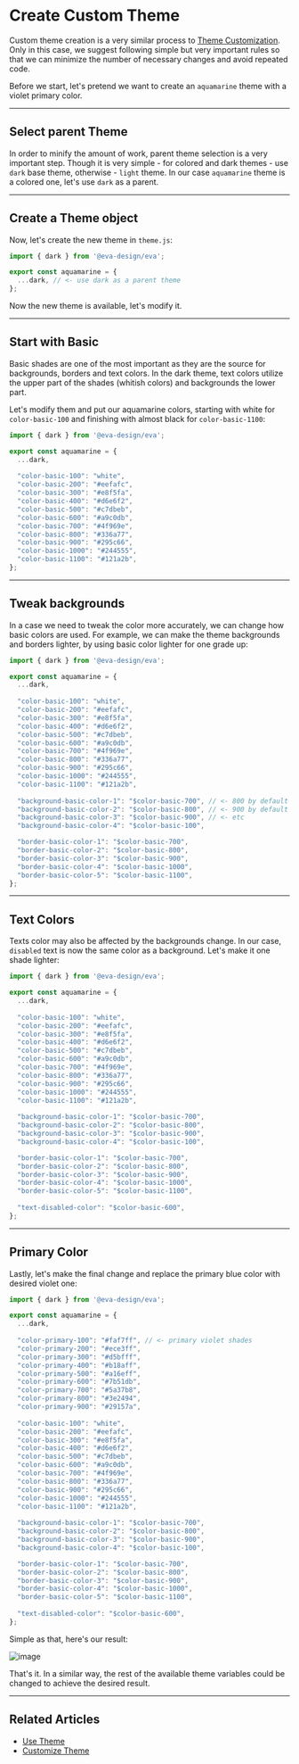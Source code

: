 # Create Custom Theme

Custom theme creation is a very similar process to [Theme Customization](docs/design-system/customize-theme).
Only in this case, we suggest following simple but very important rules so that we can minimize the number of necessary changes 
and avoid repeated code.

Before we start, let's pretend we want to create an `aquamarine` theme with a violet primary color. 
<hr>

## Select parent Theme

In order to minify the amount of work, parent theme selection is a very important step.
Though it is very simple - for colored and dark themes - use `dark` base theme, otherwise - `light` theme.
In our case `aquamarine` theme is a colored one, let's use `dark` as a parent.

<hr>

## Create a Theme object

Now, let's create the new theme in `theme.js`:

```js
import { dark } from '@eva-design/eva';

export const aquamarine = {
  ...dark, // <- use dark as a parent theme
};

```

Now the new theme is available, let's modify it.
<hr>

## Start with Basic

Basic shades are one of the most important as they are the source for backgrounds, borders and text colors.
In the dark theme, text colors utilize the upper part of the shades (whitish colors)
and backgrounds the lower part.

Let's modify them and put our aquamarine colors, starting with white for `color-basic-100` and finishing with almost black
for `color-basic-1100`:

```js
import { dark } from '@eva-design/eva';

export const aquamarine = {
  ...dark,
  
  "color-basic-100": "white",
  "color-basic-200": "#eefafc",
  "color-basic-300": "#e8f5fa",
  "color-basic-400": "#d6e6f2",
  "color-basic-500": "#c7dbeb",
  "color-basic-600": "#a9c0db",
  "color-basic-700": "#4f969e",
  "color-basic-800": "#336a77",
  "color-basic-900": "#295c66",
  "color-basic-1000": "#244555",
  "color-basic-1100": "#121a2b",
};
```

<hr>

## Tweak backgrounds

In a case we need to tweak the color more accurately, we can change how basic colors are used.
For example, we can make the theme backgrounds and borders lighter, by using basic color lighter for one grade up:  

```js
import { dark } from '@eva-design/eva';

export const aquamarine = {
  ...dark,
  
  "color-basic-100": "white",
  "color-basic-200": "#eefafc",
  "color-basic-300": "#e8f5fa",
  "color-basic-400": "#d6e6f2",
  "color-basic-500": "#c7dbeb",
  "color-basic-600": "#a9c0db",
  "color-basic-700": "#4f969e",
  "color-basic-800": "#336a77",
  "color-basic-900": "#295c66",
  "color-basic-1000": "#244555",
  "color-basic-1100": "#121a2b",
  
  "background-basic-color-1": "$color-basic-700", // <- 800 by default
  "background-basic-color-2": "$color-basic-800", // <- 900 by default
  "background-basic-color-3": "$color-basic-900", // <- etc
  "background-basic-color-4": "$color-basic-100",

  "border-basic-color-1": "$color-basic-700",
  "border-basic-color-2": "$color-basic-800",
  "border-basic-color-3": "$color-basic-900",
  "border-basic-color-4": "$color-basic-1000",
  "border-basic-color-5": "$color-basic-1100",
};

```

<hr>

## Text Colors

Texts color may also be affected by the backgrounds change. In our case, `disabled` text is now the same
color as a background. Let's make it one shade lighter: 

```js
import { dark } from '@eva-design/eva';

export const aquamarine = {
  ...dark,
  
  "color-basic-100": "white",
  "color-basic-200": "#eefafc",
  "color-basic-300": "#e8f5fa",
  "color-basic-400": "#d6e6f2",
  "color-basic-500": "#c7dbeb",
  "color-basic-600": "#a9c0db",
  "color-basic-700": "#4f969e",
  "color-basic-800": "#336a77",
  "color-basic-900": "#295c66",
  "color-basic-1000": "#244555",
  "color-basic-1100": "#121a2b",
  
  "background-basic-color-1": "$color-basic-700",
  "background-basic-color-2": "$color-basic-800",
  "background-basic-color-3": "$color-basic-900",
  "background-basic-color-4": "$color-basic-100",

  "border-basic-color-1": "$color-basic-700",
  "border-basic-color-2": "$color-basic-800",
  "border-basic-color-3": "$color-basic-900",
  "border-basic-color-4": "$color-basic-1000",
  "border-basic-color-5": "$color-basic-1100",
  
  "text-disabled-color": "$color-basic-600",
};
```

<hr>

## Primary Color

Lastly, let's make the final change and replace the primary blue color with desired violet one:

```js
import { dark } from '@eva-design/eva';

export const aquamarine = {
  ...dark,
  
  "color-primary-100": "#faf7ff", // <- primary violet shades
  "color-primary-200": "#ece3ff",
  "color-primary-300": "#d5bfff",
  "color-primary-400": "#b18aff",
  "color-primary-500": "#a16eff",
  "color-primary-600": "#7b51db",
  "color-primary-700": "#5a37b8",
  "color-primary-800": "#3e2494",
  "color-primary-900": "#29157a",
  
  "color-basic-100": "white",
  "color-basic-200": "#eefafc",
  "color-basic-300": "#e8f5fa",
  "color-basic-400": "#d6e6f2",
  "color-basic-500": "#c7dbeb",
  "color-basic-600": "#a9c0db",
  "color-basic-700": "#4f969e",
  "color-basic-800": "#336a77",
  "color-basic-900": "#295c66",
  "color-basic-1000": "#244555",
  "color-basic-1100": "#121a2b",
  
  "background-basic-color-1": "$color-basic-700",
  "background-basic-color-2": "$color-basic-800",
  "background-basic-color-3": "$color-basic-900",
  "background-basic-color-4": "$color-basic-100",

  "border-basic-color-1": "$color-basic-700",
  "border-basic-color-2": "$color-basic-800",
  "border-basic-color-3": "$color-basic-900",
  "border-basic-color-4": "$color-basic-1000",
  "border-basic-color-5": "$color-basic-1100",
  
  "text-disabled-color": "$color-basic-600",
};

```
Simple as that, here's our result:

![image](assets/images/articles/design-system/aquamarine-theme.png)

That's it. In a similar way, the rest of the available theme variables could be changed to achieve the desired result.

<hr>

## Related Articles

- [Use Theme](design-system/use-theme-variables)
- [Customize Theme](design-system/customize-theme)
